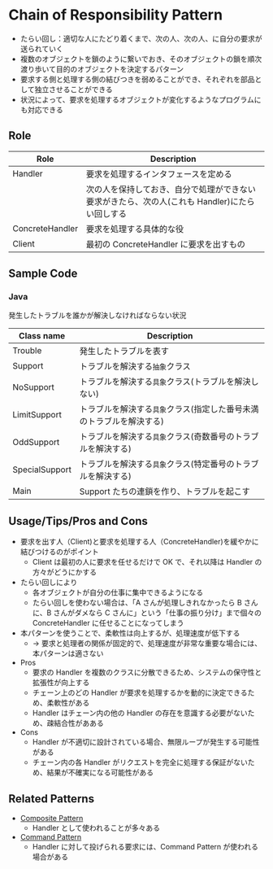 # Chain of Responsibility Pattern

- たらい回し：適切な人にたどり着くまで、次の人、次の人、に自分の要求が送られていく
- 複数のオブジェクトを鎖のように繋いでおき、そのオブジェクトの鎖を順次渡り歩いて目的のオブジェクトを決定するパターン
- 要求する側と処理する側の結びつきを弱めることができ、それぞれを部品として独立させることができる
- 状況によって、要求を処理するオブジェクトが変化するようなプログラムにも対応できる

## Role

| Role            | Description                                                                                    |
| --------------- | ---------------------------------------------------------------------------------------------- |
| Handler         | 要求を処理するインタフェースを定める                                                           |
|                 | 次の人を保持しておき、自分で処理ができない要求がきたら、次の人(これも Handler)にたらい回しする |
| ConcreteHandler | 要求を処理する具体的な役                                                                       |
| Client          | 最初の ConcreteHandler に要求を出すもの                                                        |

## Sample Code

### Java

発生したトラブルを誰かが解決しなければならない状況

| Class name     | Description                                                          |
| -------------- | -------------------------------------------------------------------- |
| Trouble        | 発生したトラブルを表す                                               |
| Support        | トラブルを解決する`抽象`クラス                                       |
| NoSupport      | トラブルを解決する`具象`クラス(トラブルを解決しない)                 |
| LimitSupport   | トラブルを解決する`具象`クラス(指定した番号未満のトラブルを解決する) |
| OddSupport     | トラブルを解決する`具象`クラス(奇数番号のトラブルを解決する)         |
| SpecialSupport | トラブルを解決する`具象`クラス(特定番号のトラブルを解決する)         |
| Main           | Support たちの連鎖を作り、トラブルを起こす                           |

## Usage/Tips/Pros and Cons

- 要求を出す人（Client)と要求を処理する人（ConcreteHandler)を緩やかに結びつけるのがポイント
  - Client は最初の人に要求を任せるだけで OK で、それ以降は Handler の方々がどうにかする
- たらい回しにより
  - 各オブジェクトが自分の仕事に集中できるようになる
  - たらい回しを使わない場合は、「A さんが処理しきれなかったら B さんに、B さんがダメなら C さんに」という「仕事の振り分け」まで個々の ConcreteHandler に任せることになってしまう
- 本パターンを使うことで、柔軟性は向上するが、処理速度が低下する
  - → 要求と処理者の関係が固定的で、処理速度が非常な重要な場合には、本パターンは適さない
- Pros
  - 要求の Handler を複数のクラスに分散できるため、システムの保守性と拡張性が向上する
  - チェーン上のどの Handler が要求を処理するかを動的に決定できるため、柔軟性がある
  - Handler はチェーン内の他の Handler の存在を意識する必要がないため、疎結合性があある
- Cons
  - Handler が不適切に設計されている場合、無限ループが発生する可能性がある
  - チェーン内の各 Handler がリクエストを完全に処理する保証がないため、結果が不確実になる可能性がある

## Related Patterns

- [Composite Pattern](../11-composite-pattern/)
  - Handler として使われることが多々ある
- [Command Pattern](../22-command-pattern/)
  - Handler に対して投げられる要求には、Command Pattern が使われる場合がある
